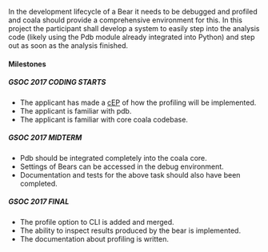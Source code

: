 In the development lifecycle of a Bear it needs to be debugged and profiled
and coala should provide a comprehensive environment
for this. In this project the participant shall develop a system to easily
step into the analysis code (likely using the Pdb module already integrated
into Python) and step out as soon as the analysis finished.

#### Milestones

##### GSOC 2017 CODING STARTS

* The applicant has made a [cEP](https://coala.io/cep) of how the profiling
  will be implemented.
* The applicant is familiar with pdb.
* The applicant is familiar with core coala codebase.

##### GSOC 2017 MIDTERM

* Pdb should be integrated completely into the coala core.
* Settings of Bears can be accessed in the debug environment.
* Documentation and tests for the above task should also have been completed.

##### GSOC 2017 FINAL

* The profile option to CLI is added and merged.
* The ability to inspect results produced by the bear is implemented.
* The documentation about profiling is written.
